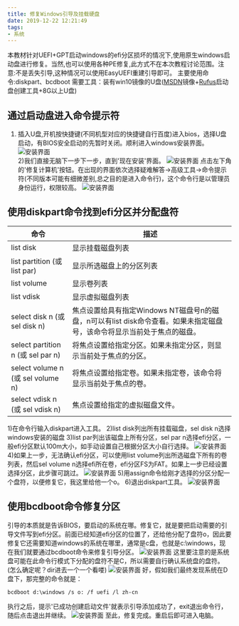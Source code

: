 ```yaml
---
title: 修复Windows引导及挂载硬盘
date: 2019-12-22 12:21:49
tags:
- 系统
---
```


本教材针对UEFI+GPT启动windows的efi分区损坏的情况下,使用原生windows启动盘进行修复。当然,也可以使用各种PE修复,此方式不在本次教程讨论范围。注意:不是丢失引导,这种情况可以使用EasyUEFI重建引导即可。
主要使用命令:diskpart、bcdboot
需要工具：装有win10镜像的U盘([MSDN](https://msdn.itellyou.cn)镜像+[Rufus](http://rufus.ie)启动盘创建工具+8G以上U盘)

<!--more-->	

## 通过启动盘进入命令提示符

1) 插入U盘,开机按快捷键(不同机型对应的快捷键自行百度)进入bios，选择U盘启动，有BIOS安全启动的先暂时关闭。顺利进入windows安装界面。
![安装界面](/images/winuefi/winstart1.jpg)	
2)我们直接无脑下一步下一步，直到'现在安装'界面。
![安装界面](/images/winuefi/winstart2.jpg)
点击左下角的'修复计算机'按钮。在出现的界面依次选择疑难解答->高级工具->命令提示符(不同版本可能有细微差别,总之目的是进入命令行)，这个命令行是以管理员身份运行，权限较高。
![安装界面](/images/winuefi/winstart3.jpg)

## 使用diskpart命令找到efi分区并分配盘符

| 命令 | 描述 |
|  ----  | ----  |
| list disk | 显示挂载磁盘列表 |
| list partition (或 list par) | 显示所选磁盘上的分区列表 |
| list volume | 显示卷列表 |
| list vdisk | 显示虚拟磁盘列表 |
| select disk n (或 sel disk n) | 焦点设置给具有指定Windows NT磁盘号n的磁盘，n可以有list disk命令查看。如果未指定磁盘号，该命令将显示当前处于焦点的磁盘。 |
| select partition n (或 sel par n) | 将焦点设置给指定分区。如果未指定分区，则显示当前处于焦点的分区。 |
| select volume n (或 sel volume n) | 将焦点设置给指定卷。如果未指定卷，该命令将显示当前处于焦点的卷。 |
| select vdisk n (或 sel vdisk n) | 焦点设置给指定的虚拟磁盘文件。 |

1)在命令行输入diskpart进入工具。
2)list disk列出所有挂载磁盘，sel disk n选择windows安装的磁盘
3)list par列出该磁盘上所有分区，sel par n选择efi分区，一般efi分区默认100m大小，如手动设置自己根据分区大小自行选择。
![安装界面](/images/winuefi/winstart4.jpg)
4)如果上一步，无法确认efi分区，可以使用list volume列出所选磁盘下所有的卷列表，然后sel volume n选择efi所在卷，efi分区FS为FAT。如果上一步已经设置选择分区，此步骤可跳过。
![安装界面](/images/winuefi/winstart5.jpg)
5)用assign命令给刚才选择的分区分配一个盘符，以便修复它，我这里给他一个o。
6)退出diskpart工具。
![安装界面](/images/winuefi/winstart6.jpg)

## 使用bcdboot命令修复分区
引导的本质就是告诉BIOS，要启动的系统在哪。修复它，就是要把启动需要的引导文件写到efi分区。前面已经知道efi分区的位置了，还给他分配了盘符o，因此要修复它还需要知道windows的系统在哪里，通常是c盘，也就是c:\windows，现在我们就要通过bcdboot命令来修复引导分区。
![安装界面](/images/winuefi/winstart7.jpg)
这里要注意的是系统盘可能在此命令行模式下分配的盘符不是C，所以需要自行确认系统盘的盘符。(怎么确定呢？dir进去一个一个看喽)
![安装界面](/images/winuefi/winstart8.jpg)
好，假如我们最终发现系统在D盘下，那完整的命令就是：
```
bcdboot d:\windows /s o: /f uefi /l zh-cn
```
执行之后，提示'已成功创建启动文件'就表示引导添加成功了，exit退出命令行，随后点击退出并继续。
![安装界面](/images/winuefi/winstart9.jpg)
至此，修复完成。重启后即可进入电脑。